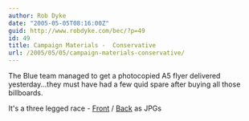 ```yaml
---
author: Rob Dyke
date: "2005-05-05T08:16:00Z"
guid: http://www.robdyke.com/bec/?p=49
id: 49
title: Campaign Materials -  Conservative
url: /2005/05/05/campaign-materials-conservative/
---
```

The Blue team managed to get a photocopied A5 flyer delivered yesterday...they must have had a few quid spare after buying all those billboards.

It's a three legged race - [Front](http://www.comwifinet.com/becampaign/threelegrace1.jpg) / [Back](http://www.comwifinet.com/becampaign/threelegrace2.jpg) as JPGs
